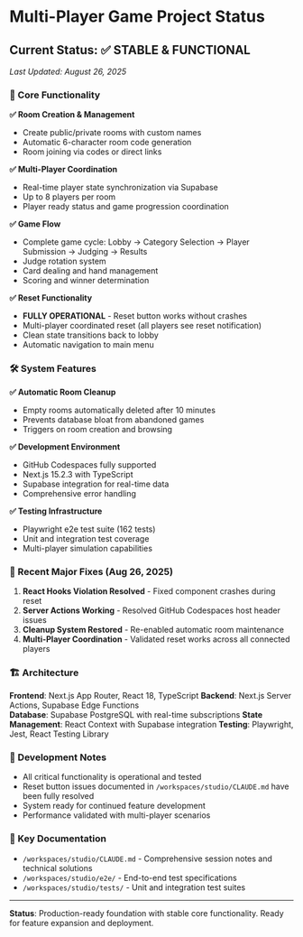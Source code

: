 # Multi-Player Game Project Status

## Current Status: ✅ STABLE & FUNCTIONAL

*Last Updated: August 26, 2025*

### 🎯 Core Functionality

**✅ Room Creation & Management**
- Create public/private rooms with custom names
- Automatic 6-character room code generation
- Room joining via codes or direct links

**✅ Multi-Player Coordination**  
- Real-time player state synchronization via Supabase
- Up to 8 players per room
- Player ready status and game progression coordination

**✅ Game Flow**
- Complete game cycle: Lobby → Category Selection → Player Submission → Judging → Results
- Judge rotation system
- Card dealing and hand management
- Scoring and winner determination

**✅ Reset Functionality**
- **FULLY OPERATIONAL** - Reset button works without crashes
- Multi-player coordinated reset (all players see reset notification)
- Clean state transitions back to lobby
- Automatic navigation to main menu

### 🛠️ System Features

**✅ Automatic Room Cleanup**
- Empty rooms automatically deleted after 10 minutes
- Prevents database bloat from abandoned games
- Triggers on room creation and browsing

**✅ Development Environment**
- GitHub Codespaces fully supported
- Next.js 15.2.3 with TypeScript
- Supabase integration for real-time data
- Comprehensive error handling

**✅ Testing Infrastructure**
- Playwright e2e test suite (162 tests)
- Unit and integration test coverage
- Multi-player simulation capabilities

### 🚀 Recent Major Fixes (Aug 26, 2025)

1. **React Hooks Violation Resolved** - Fixed component crashes during reset
2. **Server Actions Working** - Resolved GitHub Codespaces host header issues  
3. **Cleanup System Restored** - Re-enabled automatic room maintenance
4. **Multi-Player Coordination** - Validated reset works across all connected players

### 🏗️ Architecture

**Frontend**: Next.js App Router, React 18, TypeScript
**Backend**: Next.js Server Actions, Supabase Edge Functions  
**Database**: Supabase PostgreSQL with real-time subscriptions
**State Management**: React Context with Supabase integration
**Testing**: Playwright, Jest, React Testing Library

### 📝 Development Notes

- All critical functionality is operational and tested
- Reset button issues documented in `/workspaces/studio/CLAUDE.md` have been fully resolved
- System ready for continued feature development
- Performance validated with multi-player scenarios

### 🔗 Key Documentation

- `/workspaces/studio/CLAUDE.md` - Comprehensive session notes and technical solutions
- `/workspaces/studio/e2e/` - End-to-end test specifications  
- `/workspaces/studio/tests/` - Unit and integration test suites

---

**Status**: Production-ready foundation with stable core functionality. Ready for feature expansion and deployment.